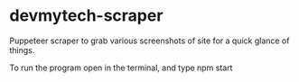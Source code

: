 # devmytech-scraper
Puppeteer scraper to grab various screenshots of site for a quick glance of things.

To run the program open in the terminal, and type  npm start
